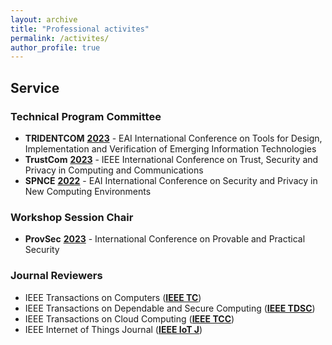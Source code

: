 ```yaml
---
layout: archive
title: "Professional activites"
permalink: /activites/
author_profile: true
---
```


## Service


### Technical Program Committee

- **TRIDENTCOM** [**2023**](https://tridentcom.eai-conferences.org/2023/) - EAI International Conference on Tools for Design, Implementation and Verification of Emerging Information Technologies
- **TrustCom** [**2023**](https://hpcn.exeter.ac.uk/trustcom2023/index.php) - IEEE International Conference on Trust, Security and Privacy in Computing and Communications
- **SPNCE** [**2022**](https://spnce.eai-conferences.org/2022/) - EAI International Conference on Security and Privacy in New Computing Environments

### Workshop Session Chair

- **ProvSec** [**2023**](https://provsec2023.github.io/ProvSec2023/#) - International Conference on Provable and Practical Security

### Journal Reviewers

- IEEE Transactions on Computers ([**IEEE TC**](https://ieeexplore.ieee.org/xpl/RecentIssue.jsp?punumber=12))
- IEEE Transactions on Dependable and Secure Computing ([**IEEE TDSC**](https://ieeexplore.ieee.org/xpl/RecentIssue.jsp?punumber=8858))
- IEEE Transactions on Cloud Computing ([**IEEE TCC**](https://ieeexplore.ieee.org/xpl/RecentIssue.jsp?punumber=6245519))
- IEEE Internet of Things Journal ([**IEEE IoT J**](https://ieeexplore.ieee.org/xpl/RecentIssue.jsp?punumber=6488907))

